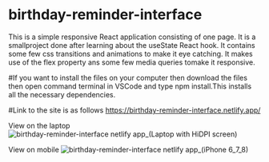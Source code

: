 # birthday-reminder-interface
This is a simple responsive React application consisting of one page. It is a smallproject done after learning about the useState React hook.
It contains some few css transitions and animations to make it eye catching.
It makes use of the flex property ans some few media queries tomake it responsive.

#If you want to install the files on your computer then download the files then open command terminal in VSCode and type npm install.This installs all the necessary dependencies.

#Link to the site is as follows
https://birthday-reminder-interface.netlify.app/

View on the laptop
![birthday-reminder-interface netlify app_(Laptop with HiDPI screen)](https://user-images.githubusercontent.com/44639335/105353257-1363e000-5c00-11eb-825c-e59f227fce33.png)

View on mobile
![birthday-reminder-interface netlify app_(iPhone 6_7_8)](https://user-images.githubusercontent.com/44639335/105353325-24acec80-5c00-11eb-9088-744b133cdcb7.png)

